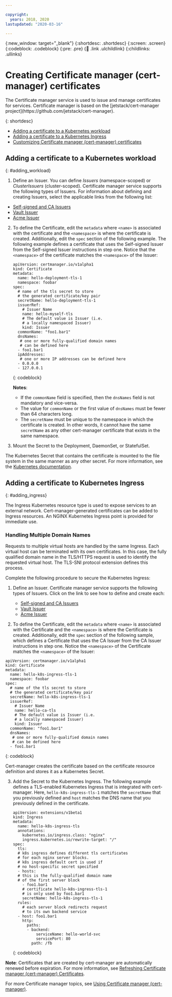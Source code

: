 ```yaml
---

copyright:
  years: 2018, 2020
lastupdated: "2020-03-16"

---
```


{:new_window: target="_blank"}
{:shortdesc: .shortdesc}
{:screen: .screen}
{:codeblock: .codeblock}
{:pre: .pre}
{:child: .link .ulchildlink}
{:childlinks: .ullinks}

# Creating Certificate manager (cert-manager) certificates

<!--Gus created an issue to test #898-->The Certificate manager service is used to issue and manage certificates for services. Certificate manager is based on the [jetstack/cert-manager project](https://github.com/jetstack/cert-manager).
{: shortdesc}

* [Adding a certificate to a Kubernetes workload](#adding_workload)
* [Adding a certificate to a Kubernetes Ingress](#adding_ingress)
* [Customizing Certificate manager (cert-manager) certificates](create_cert_advance.md)

## Adding a certificate to a Kubernetes workload
{: #adding_workload}

1. Define an Issuer. You can define _Issuers_ (namespace-scoped) or _ClusterIssuers_ (cluster-scoped). Certificate manager service supports the following types of Issuers. For information about defining and creating Issuers, select the applicable links from the following list:
  - [Self-signed and CA Issuers ](create_issuer.md)
  - [Vault Issuer](cert_vault.md)
  - [Acme Issuer](cert_acme.md)

2. To define the Certificate, edit the `metadata` where `<name>` is associated with the certificate and the `<namespace>` is where the certificate is created. Additionally, edit the `spec` section of the following example. The following example defines a certificate that uses the Self-signed Issuer from the Self-signed Issuer instructions in step one. Notice that the `<namespace>` of the certificate matches the `<namespace>` of the Issuer:

   ```
   apiVersion: certmanager.io/v1alpha1
   kind: Certificate
   metadata:
     name: hello-deployment-tls-1
     namespace: foobar
   spec:
     # name of the tls secret to store
     # the generated certificate/key pair
     secretName: hello-deployment-tls-1
     issuerRef:
       # Issuer Name
       name: hello-myself-tls
       # The default value is Issuer (i.e.
       # a locally namespaced Issuer)
       kind: Issuer
     commonName: "foo1.bar1"
     dnsNames:
      # one or more fully-qualified domain names
      # can be defined here
     - foo1.bar1
     ipAddresses:
      # one or more IP addresses can be defined here
     - 0.0.0.0
     - 127.0.0.1
   ```
   {: codeblock}

   **Notes**:
   - If the `commonName` field is specified, then the `dnsNames` field is not mandatory and vice-versa.
   - The value for `commonName` or the first value of `dnsNames` must be fewer than 64 characters long.
   - The `secretName` must be unique to the namespace in which the certificate is created. In other words, it cannot have the same `secretName` as any other cert-manager certificate that exists in the same namespace.

3. Mount the Secret to the Deployment, DaemonSet, or StatefulSet.

  The Kubernetes Secret that contains the certificate is mounted to the file system in the same manner as any other secret. For more information, see the [Kubernetes documentation](https://kubernetes.io/docs/concepts/configuration/secret/#using-secrets-as-files-from-a-pod).

## Adding a certificate to Kubernetes Ingress  
{: #adding_ingress}

The Ingress Kubernetes resource type is used to expose services to an external network. Cert-manager-generated certificates can be added to Ingress resources. An NGINX Kubernetes Ingress point is provided for immediate use.

### Handling Multiple Domain Names

Requests to multiple virtual hosts are handled by the same Ingress. Each virtual host can be terminated with its own certificates. In this case, the fully qualified domain name in the TLS/HTTPS request is used to identify the requested virtual host. The TLS-SNI protocol extension defines this process.

Complete the following procedure to secure the Kubernetes Ingress:

1. Define an Issuer. Certificate manager service supports the following types of Issuers. Click on the link to see how to define and create each:
   - [Self-signed and CA Issuers ](create_issuer.md)
   - [Vault Issuer](cert_vault.md)
   - [Acme Issuer](cert_acme.md)

2. To define the Certificate, edit the `metadata` where `<name>` is associated with the Certificate and the `<namespace>` is where the Certificate is created. Additionally, edit the `spec` section of the following sample, which defines a Certificate that uses the CA Issuer from the CA Issuer instructions in step one. Notice the `<namespace>` of the Certificate matches the `<namespace>` of the Issuer:

  ```
  apiVersion: certmanager.io/v1alpha1
  kind: Certificate
  metadata:
    name: hello-k8s-ingress-tls-1
    namespace: foobar
  spec:
    # name of the tls secret to store
    # the generated certificate/key pair
    secretName: hello-k8s-ingress-tls-1
    issuerRef:
      # Issuer Name
      name: hello-ca-tls
      # The default value is Issuer (i.e.
      # a locally namespaced Issuer)
      kind: Issuer
    commonName: "foo1.bar1"
    dnsNames:
     # one or more fully-qualified domain names
     # can be defined here
    - foo1.bar1
  ```
  {: codeblock}

  Cert-manager creates the certificate based on the certificate resource definition and stores it as a Kubernetes Secret.

3. Add the Secret to the Kubernetes Ingress. The following example defines a TLS-enabled Kubernetes Ingress that is integrated with cert-manager. Here, `hello-k8s-ingress-tls-1` matches the `secretName` that you previously defined and `host` matches the DNS name that you previously defined in the certificate.

   ```
   apiVersion: extensions/v1beta1
   kind: Ingress
   metadata:
     name: hello-k8s-ingress-tls
     annotations:
       kubernetes.io/ingress.class: "nginx"
       ingress.kubernetes.io/rewrite-target: "/"
   spec:
     tls:
     # k8s ingress defines different tls certificates
     # for each nginx server blocks.
     # k8s ingress default cert is used if
     # no host-specific secret specified
     - hosts:
     # this is the fully-qualified domain name
     # of the first server block
       - foo1.bar1
       # certificate hello-k8s-ingress-tls-1
       # is only used by foo1.bar1
       secretName: hello-k8s-ingress-tls-1
     rules:
       # each server block redirects request
       # to its own backend service
     - host: foo1.bar1
       http:
         paths:
         - backend:
             serviceName: hello-world-svc
             servicePort: 80
           path: /fb
   ```
   {: codeblock}


**Note**: Certificates that are created by cert-manager are automatically renewed before expiration. For more information, see [Refreshing Certificate manager (cert-manager) Certificates](refresh_certs.md).

For more Certificate manager topics, see [Using Certificate manager (cert-manager)](cert_manager.md).
